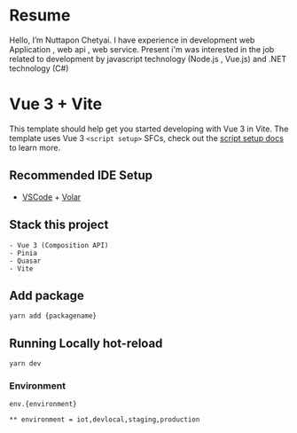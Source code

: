 # Resume 
Hello, I’m Nuttapon Chetyai. I have experience in development web Application , web api , web service. Present i'm was interested in the job related to development by javascript technology (Node.js , Vue.js) and .NET technology (C#)

# Vue 3 + Vite

This template should help get you started developing with Vue 3 in Vite. The template uses Vue 3 `<script setup>` SFCs, check out the [script setup docs](https://v3.vuejs.org/api/sfc-script-setup.html#sfc-script-setup) to learn more.

## Recommended IDE Setup

- [VSCode](https://code.visualstudio.com/) + [Volar](https://marketplace.visualstudio.com/items?itemName=johnsoncodehk.volar)


## Stack this project
```
- Vue 3 (Composition API)
- Pinia
- Quasar
- Vite
```

## Add package
```
yarn add {packagename}
```

## Running Locally hot-reload
```
yarn dev
```

### Environment 
```
env.{environment}

** environment = iot,devlocal,staging,production
```
